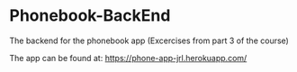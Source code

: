# Phonebook-BackEnd

The backend for the phonebook app (Excercises from part 3 of the course)

The app can be found at: https://phone-app-jrl.herokuapp.com/
